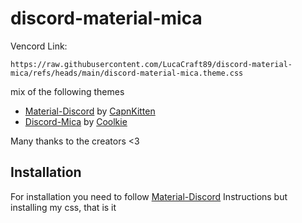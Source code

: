 # discord-material-mica

Vencord Link:
```
https://raw.githubusercontent.com/LucaCraft89/discord-material-mica/refs/heads/main/discord-material-mica.theme.css
```

mix of the following themes
- [Material-Discord](https://github.com/CapnKitten/Material-Discord) by [CapnKitten](https://github.com/CapnKitten)
- [Discord-Mica](https://github.com/PL7963/Discord-Mica) by [Coolkie](https://github.com/PL7963)

Many thanks to the creators <3

## Installation
For installation you need to follow  [Material-Discord](https://github.com/CapnKitten/Material-Discord) Instructions but installing my css, that is it
